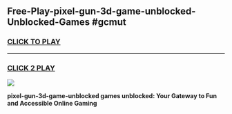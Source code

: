 
## Free-Play-pixel-gun-3d-game-unblocked-Unblocked-Games #gcmut
<h3>
<a href="https://news.freeplayer.one?title=pixel-gun-3d-game-unblocked&ref=8M">CLICK TO PLAY</a></h3>
<hr>

<h3>
<a href="https://news.freeplayer.one?title=pixel-gun-3d-game-unblocked&ref=8M">CLICK 2 PLAY</a>
  
</h3>

<a href="https://news.freeplayer.one?title=pixel-gun-3d-game-unblocked&ref=8M"><img src="https://clearcache.store/games.png"></a>


**pixel-gun-3d-game-unblocked games unblocked: Your Gateway to Fun and Accessible Online Gaming**
